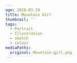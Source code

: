 ```yaml
---
age: 2020-03-29
title: Mountain Girl
thumbnail: ''
tags:
  - Portrait
  - Illustration
  - sketch
  - colour
mediaPaths:
  original: Mountain-girl.png
---
```


